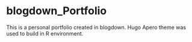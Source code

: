 # blogdown_Portfolio
This is a personal portfolio created in blogdown. Hugo Apero theme was used to build in R environment.
